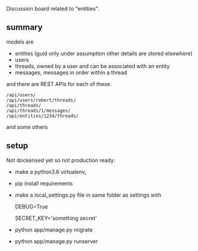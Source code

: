 Discussion board related to "entities".

summary
-------

models are
- entities (guid only under assumption other details are stored elsewhere)
- users
- threads, owned by a user and can be associated with an entity
- messages, messages in order within a thread

and there are REST APIs for each of these.

    /api/users/
    /api/users/robert/threads/
    /api/threads/
    /api/threads/1/messages/
    /api/entities/1234/threads/

and some others

setup
------

Not dockerised yet so not production ready:

- make a python3.6 virtualenv,
- pip install requirements
- make a local_settings.py file in same folder as settings with

    DEBUG=True

    SECRET_KEY='something secret'

- python app/manage.py migrate
- python app/manage.py runserver
